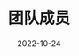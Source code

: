 ---
title: 团队成员
date: 2022-10-24

type: landing

sections:
  - block: people
    content:
      title: 实验室成员
      # Choose which groups/teams of users to display.
      #   Edit `user_groups` in each user's profile to add them to one or more of these groups.
      user_groups:
        - 实验室主任
        - 教授
        - 副教授
        - 博士后
        - 博士研究生
        - 硕士研究生
        - 本科生
        - 工程师
        - 访问学生
        - 毕业生

        # - principal_investigator
        # - professor
        # - associate_professor
        # - postdocs
        # - phd_students
        # - masters_students
        # - undergraduate_students
        # - engineer
        # - vistors
        # - intern
        # - alumni
      sort_by: Params.join_year
      sort_ascending: true
    design:
      show_interests: false
      show_role: true
      show_social: true
      show_destination: true
---